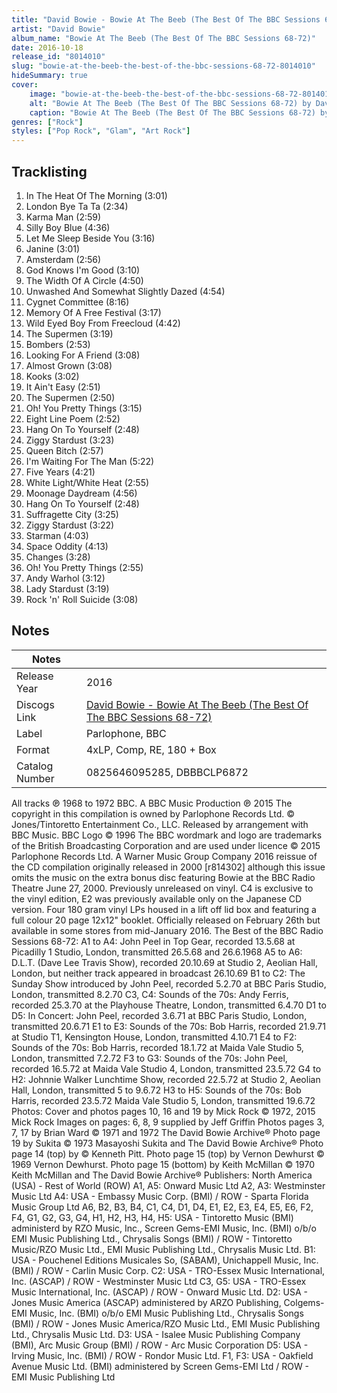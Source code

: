 ```yaml
---
title: "David Bowie - Bowie At The Beeb (The Best Of The BBC Sessions 68-72)"
artist: "David Bowie"
album_name: "Bowie At The Beeb (The Best Of The BBC Sessions 68-72)"
date: 2016-10-18
release_id: "8014010"
slug: "bowie-at-the-beeb-the-best-of-the-bbc-sessions-68-72-8014010"
hideSummary: true
cover:
    image: "bowie-at-the-beeb-the-best-of-the-bbc-sessions-68-72-8014010.jpg"
    alt: "Bowie At The Beeb (The Best Of The BBC Sessions 68-72) by David Bowie"
    caption: "Bowie At The Beeb (The Best Of The BBC Sessions 68-72) by David Bowie"
genres: ["Rock"]
styles: ["Pop Rock", "Glam", "Art Rock"]
---
```


## Tracklisting
1. In The Heat Of The Morning (3:01)
2. London Bye Ta Ta (2:34)
3. Karma Man (2:59)
4. Silly Boy Blue (4:36)
5. Let Me Sleep Beside You (3:16)
6. Janine (3:01)
7. Amsterdam (2:56)
8. God Knows I'm Good (3:10)
9. The Width Of A Circle (4:50)
10. Unwashed And Somewhat Slightly Dazed (4:54)
11. Cygnet Committee (8:16)
12. Memory Of A Free Festival (3:17)
13. Wild Eyed Boy From Freecloud (4:42)
14. The Supermen (3:19)
15. Bombers (2:53)
16. Looking For A Friend (3:08)
17. Almost Grown (3:08)
18. Kooks (3:02)
19. It Ain't Easy (2:51)
20. The Supermen (2:50)
21. Oh! You Pretty Things (3:15)
22. Eight Line Poem (2:52)
23. Hang On To Yourself (2:48)
24. Ziggy Stardust (3:23)
25. Queen Bitch (2:57)
26. I'm Waiting For The Man (5:22)
27. Five Years (4:21)
28. White Light/White Heat (2:55)
29. Moonage Daydream (4:56)
30. Hang On To Yourself (2:48)
31. Suffragette City (3:25)
32. Ziggy Stardust (3:22)
33. Starman (4:03)
34. Space Oddity (4:13)
35. Changes (3:28)
36. Oh! You Pretty Things (2:55)
37. Andy Warhol (3:12)
38. Lady Stardust (3:19)
39. Rock 'n' Roll Suicide (3:08)



## Notes

| Notes          |             |
| ---------------| ----------- |
| Release Year   | 2016 |
| Discogs Link   | [David Bowie - Bowie At The Beeb (The Best Of The BBC Sessions 68-72)](https://www.discogs.com/release/8014010-David-Bowie-Bowie-At-The-Beeb-The-Best-Of-The-BBC-Sessions-68-72) |
| Label          | Parlophone, BBC |
| Format         | 4xLP, Comp, RE, 180 + Box |
| Catalog Number | 0825646095285, DBBBCLP6872 |

All tracks ℗ 1968 to 1972 BBC. A BBC Music Production ℗ 2015 The copyright in this compilation is owned by Parlophone Records Ltd. © Jones/Tintoretto Entertainment Co., LLC.  Released by arrangement with BBC Music. BBC Logo © 1996 The BBC wordmark and logo are trademarks of the British Broadcasting Corporation and are used under licence © 2015 Parlophone Records Ltd. A Warner Music Group Company  2016 reissue of the CD compilation originally released in 2000 [r814302] although this issue omits the music on the extra bonus disc featuring Bowie at the BBC Radio Theatre June 27, 2000.  Previously unreleased on vinyl. C4 is exclusive to the vinyl edition, E2 was previously available only on the Japanese CD version.  Four 180 gram vinyl LPs housed in a lift off lid box and featuring a full colour 20 page 12x12" booklet. Officially released on February 26th but available in some stores from mid-January 2016.  The Best of the BBC Radio Sessions 68-72:  A1 to A4: John Peel in Top Gear, recorded 13.5.68 at Picadilly 1 Studio, London, transmitted 26.5.68 and 26.6.1968  A5 to A6: D.L.T. (Dave Lee Travis Show), recorded 20.10.69 at Studio 2, Aeolian Hall, London, but neither track appeared in broadcast 26.10.69 B1 to C2: The Sunday Show introduced by John Peel, recorded 5.2.70 at BBC Paris Studio, London, transmitted 8.2.70  C3, C4: Sounds of the 70s: Andy Ferris, recorded 25.3.70 at the Playhouse Theatre, London, transmitted 6.4.70  D1 to D5: In Concert: John Peel, recorded 3.6.71 at BBC Paris Studio, London, transmitted 20.6.71  E1 to E3: Sounds of the 70s: Bob Harris, recorded 21.9.71 at Studio T1, Kensington House, London, transmitted 4.10.71  E4 to F2: Sounds of the 70s: Bob Harris, recorded 18.1.72 at Maida Vale Studio 5, London, transmitted 7.2.72  F3 to G3: Sounds of the 70s: John Peel, recorded 16.5.72 at Maida Vale Studio 4, London, transmitted 23.5.72  G4 to H2: Johnnie Walker Lunchtime Show, recorded 22.5.72 at Studio 2, Aeolian Hall, London, transmitted 5 to 9.6.72  H3 to H5: Sounds of the 70s: Bob Harris, recorded 23.5.72 Maida Vale Studio 5, London, transmitted 19.6.72   Photos: Cover and photos pages 10, 16 and 19 by Mick Rock © 1972, 2015 Mick Rock Images on pages: 6, 8, 9 supplied by Jeff Griffin Photos pages 3, 7, 17 by Brian Ward © 1971 and 1972 The David Bowie Archive® Photo page 19 by Sukita © 1973 Masayoshi Sukita and The David Bowie Archive® Photo page 14 (top) by © Kenneth Pitt. Photo page 15 (top) by Vernon Dewhurst © 1969 Vernon Dewhurst. Photo page 15 (bottom) by Keith McMillan © 1970 Keith McMillan and The David Bowie Archive®  Publishers: North America (USA) - Rest of World (ROW) A1, A5: Onward Music Ltd A2, A3: Westminster Music Ltd A4: USA - Embassy Music Corp. (BMI) / ROW - Sparta Florida Music Group Ltd A6, B2, B3, B4, C1, C4, D1, D4, E1, E2, E3, E4, E5, E6, F2, F4, G1, G2, G3, G4, H1, H2, H3, H4, H5: USA - Tintoretto Music (BMI) administerd by RZO Music, Inc., Screen Gems-EMI Music, Inc. (BMI) o/b/o EMI Music Publishing Ltd., Chrysalis Songs (BMI) / ROW - Tintoretto Music/RZO Music Ltd., EMI Music Publishing Ltd., Chrysalis Music Ltd. B1: USA - Pouchenel Editions Musicales So, (SABAM), Unichappell Music, Inc. (BMI) / ROW - Carlin Music Corp. C2: USA - TRO-Essex Music International, Inc. (ASCAP) / ROW - Westminster Music Ltd C3, G5: USA - TRO-Essex Music International, Inc. (ASCAP) / ROW - Onward Music Ltd. D2: USA - Jones Music America (ASCAP) administered by ARZO Publishing, Colgems-EMI Music, Inc. (BMI) o/b/o  EMI Music Publishing Ltd., Chrysalis Songs (BMI) / ROW - Jones Music America/RZO Music Ltd., EMI Music Publishing Ltd., Chrysalis Music Ltd. D3: USA - Isalee Music Publishing Company (BMI), Arc Music Group (BMI) / ROW - Arc Music Corporation D5: USA - Irving Music, Inc. (BMI) / ROW - Rondor Music Ltd. F1, F3: USA - Oakfield Avenue Music Ltd. (BMI) administered by Screen Gems-EMI Ltd / ROW - EMI Music Publishing Ltd

